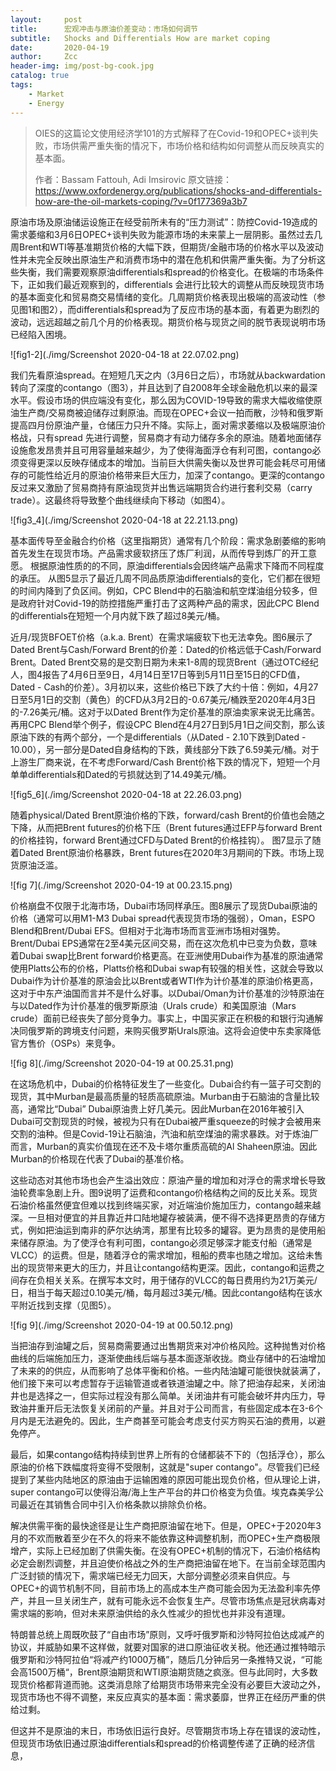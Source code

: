 ```yaml
---
layout:     post
title:      宏观冲击与原油价差变动：市场如何调节
subtitle:   Shocks and Differentials How are market coping
date:       2020-04-19
author:     Zcc
header-img: img/post-bg-cook.jpg
catalog: true
tags:
    - Market
    - Energy
---
```



> OIES的这篇论文使用经济学101的方式解释了在Covid-19和OPEC+谈判失败，市场供需严重失衡的情况下，市场价格和结构如何调整从而反映真实的基本面。
>
> 作者：Bassam Fattouh, Adi Imsirovic	原文链接：https://www.oxfordenergy.org/publications/shocks-and-differentials-how-are-the-oil-markets-coping/?v=0f177369a3b7

原油市场及原油储运设施正在经受前所未有的“压力测试”：防控Covid-19造成的需求萎缩和3月6日OPEC+谈判失败为能源市场的未来蒙上一层阴影。虽然过去几周Brent和WTI等基准期货价格的大幅下跌，但期货/金融市场的价格水平以及波动性并未完全反映出原油生产和消费市场中的潜在危机和供需严重失衡。为了分析这些失衡，我们需要观察原油differentials和spread的价格变化。在极端的市场条件下，正如我们最近观察到的，differentials 会进行比较大的调整从而反映现货市场的基本面变化和贸易商交易情绪的变化。几周期货价格表现出极端的高波动性（参见图1和图2），而differentials和spread为了反应市场的基本面，有着更为剧烈的波动，远远超越之前几个月的价格表现。期货价格与现货之间的脱节表现说明市场已经陷入困境。

![fig1-2](./img/Screenshot 2020-04-18 at 22.07.02.png)

我们先看原油spread。在短短几天之内（3月6日之后），市场就从backwardation转向了深度的contango（图3），并且达到了自2008年全球金融危机以来的最深水平。假设市场的供应端没有变化，那么因为COVID-19导致的需求大幅收缩使原油生产商/交易商被迫储存过剩原油。而现在OPEC+会议一拍而散，沙特和俄罗斯提高四月份原油产量，仓储压力只升不降。实际上，面对需求萎缩以及极端原油价格战，只有spread 先进行调整，贸易商才有动力储存多余的原油。随着地面储存设施愈发昂贵并且可用容量越来越少，为了使得海面浮仓有利可图，contango必须变得更深以反映存储成本的增加。当前巨大供需失衡以及世界可能会耗尽可用储存的可能性给近月的原油价格带来巨大压力，加深了contango。更深的contango反过来又激励了贸易商持有原油现货并出售远端期货合约进行套利交易（carry trade）。这最终将导致整个曲线继续向下移动（如图4）。

![fig3_4](./img/Screenshot 2020-04-18 at 22.21.13.png)

基本面传导至金融合约价格（这里指期货）通常有几个阶段：需求急剧萎缩的影响首先发生在现货市场。产品需求疲软挤压了炼厂利润，从而传导到炼厂的开工意愿。 根据原油性质的的不同，原油differentials会因终端产品需求下降而不同程度的承压。 从图5显示了最近几周不同品质原油differentials的变化，它们都在很短的时间内降到了负区间。例如，CPC Blend中的石脑油和航空煤油组分较多，但是政府针对Covid-19的防控措施严重打击了这两种产品的需求，因此CPC Blend的differentials在短短一个月内就下跌了超过8美元/桶。

近月/现货BFOET价格（a.k.a. Brent）在需求端疲软下也无法幸免。图6展示了Dated Brent与Cash/Forward Brent的价差：Dated的价格远低于Cash/Forward Brent。Dated Brent交易的是交割日期为未来1-8周的现货Brent（通过OTC经纪人，图4报告了4月6日至9日，4月14日至17日等到5月11日至15日的CFD值，Dated - Cash的价差）。3月初以来，这些价格已下跌了大约十倍：例如，4月27日至5月1日的交割（黄色）的CFD从3月2日的-0.67美元/桶跌至2020年4月3日的-7.26美元/桶。这对于以Dated Brent作为定价基准的原油卖家来说无比痛苦。再用CPC Blend举个例子，假设CPC Blend在4月27日到5月1日之间交割，那么该原油下跌的有两个部分，一个是differentials（从Dated - 2.10下跌到Dated - 10.00），另一部分是Dated自身结构的下跌，黄线部分下跌了6.59美元/桶。对于上游生厂商来说，在不考虑Forward/Cash Brent价格下跌的情况下，短短一个月单单differentials和Dated的亏损就达到了14.49美元/桶。

![fig5_6](./img/Screenshot 2020-04-18 at 22.26.03.png)

随着physical/Dated Brent原油价格的下跌，forward/cash Brent的价值也会随之下降，从而把Brent futures的价格下压（Brent futures通过EFP与forward Brent的价格挂钩，forward Brent通过CFD与Dated Brent的价格挂钩）。 图7显示了随着Dated Brent原油价格暴跌，Brent futures在2020年3月期间的下跌。市场上现货原油泛滥。

![fig 7](./img/Screenshot 2020-04-19 at 00.23.15.png)

价格崩盘不仅限于北海市场，Dubai市场同样承压。图8展示了现货Dubai原油的价格（通常可以用M1-M3 Dubai spread代表现货市场的强弱），Oman，ESPO Blend和Brent/Dubai EFS。但相对于北海市场而言亚洲市场相对强势。Brent/Dubai EPS通常在2至4美元区间交易，而在这次危机中已变为负数，意味着Dubai swap比Brent forward价格更高。在亚洲使用Dubai作为基准的原油通常使用Platts公布的价格，Platts价格和Dubai swap有较强的相关性，这就会导致以Dubai作为计价基准的原油会比以Brent或者WTI作为计价基准的原油价格更高，这对于中东产油国而言并不是什么好事。以Dubai/Oman为计价基准的沙特原油在与以Dated作为计价基准的俄罗斯原油（Urals crude）和美国原油（Mars crude）面前已经丧失了部分竞争力。事实上，中国买家正在积极的和银行沟通解决同俄罗斯的跨境支付问题，来购买俄罗斯Urals原油。这将会迫使中东卖家降低官方售价（OSPs）来竞争。

![fig 8](./img/Screenshot 2020-04-19 at 00.25.31.png)

在这场危机中，Dubai的价格特征发生了一些变化。Dubai合约有一篮子可交割的现货，其中Murban是最高质量的轻质高硫原油。Murban由于石脑油的含量比较高，通常比“Dubai” Dubai原油贵上好几美元。因此Murban在2016年被引入Dubai可交割现货的时候，被视为只有在Dubai被严重squeeze的时候才会被用来交割的油种。但是Covid-19让石脑油，汽油和航空煤油的需求暴跌。对于炼油厂而言，Murban的真实价值现在还不及卡塔尔重质高硫的Al Shaheen原油。因此Murban的价格现在代表了Dubai的基准价格。

这些动态对其他市场也会产生溢出效应：原油产量的增加和对浮仓的需求增长导致油轮费率急剧上升。图9说明了运费和contango价格结构之间的反比关系。现货石油价格虽然便宜但难以找到终端买家，对近端油价施加压力，contango越来越深。一旦相对便宜的并且靠近井口陆地罐存被装满，便不得不选择更昂贵的存储方式，例如把油运到南非的萨尔达纳湾，那里有比较多的罐容。更为昂贵的是使用船来储存原油。为了使浮仓有利可图，contango必须足够深才能支付船（通常是VLCC）的运费。但是，随着浮仓的需求增加，租船的费率也随之增加。这给未售出的现货带来更大的压力，并且让contango结构更深。因此，contango和运费之间存在负相关关系。在撰写本文时，用于储存的VLCC的每日费用约为21万美元/日，相当于每天超过0.10美元/桶，每月超过3美元/桶。因此contango结构在该水平附近找到支撑（见图5）。

![fig 9](./img/Screenshot 2020-04-19 at 00.50.12.png)

当把油存到油罐之后，贸易商需要通过出售期货来对冲价格风险。这种抛售对价格曲线的后端施加压力，逐渐使曲线后端与基本面逐渐收拢。商业存储中的石油增加了未来的的供应，从而影响了总体平衡和价格。一些内陆油罐可能很快就装满了，他们接下来可以考虑暂存于运输管道或者铁道油罐之中。除了把油存起来，关闭油井也是选择之一，但实际过程没有那么简单。关闭油井有可能会破坏井内压力，导致油井重开后无法恢复关闭前的产量。并且对于公司而言，有些固定成本在3-6个月内是无法避免的。因此，生产商甚至可能会考虑支付买方购买石油的费用，以避免停产。

最后，如果contango结构持续到世界上所有的仓储都装不下的（包括浮仓），那么原油的价格下跌幅度将变得不受限制，这就是"super contango"。尽管我们已经提到了某些内陆地区的原油由于运输困难的原因可能出现负价格，但从理论上讲，super contango可以使得沿海/海上生产平台的井口价格变为负值。埃克森美孚公司最近在其销售合同中引入价格条款以排除负价格。

解决供需平衡的最快途径是让生产商把原油留在地下。但是，OPEC+于2020年3月的不欢而散着至少在不久的将来不能依靠这种调整机制，而OPEC+生产商极限增产，实际上已经加剧了供需失衡。在没有OPEC+机制的情况下，石油价格结构必定会剧烈调整，并且迫使价格战之外的生产商把油留在地下。在当前全球范围内广泛封锁的情况下，需求端已经无力回天，大部分调整必须来自供应。与OPEC+的调节机制不同，目前市场上的高成本生产商可能会因为无法盈利率先停产，并且一旦关闭生产，就有可能永远不会恢复生产。尽管市场焦点是冠状病毒对需求端的影响，但对未来原油供给的永久性减少的担忧也并非没有道理。

特朗普总统上周既吹鼓了“自由市场”原则，又呼吁俄罗斯和沙特阿拉伯达成减产的协议，并威胁如果不这样做，就要对国家的进口原油征收关税。他还通过推特暗示俄罗斯和沙特阿拉伯“将减产约1000万桶”，随后几分钟后另一条推特又说，“可能会高1500万桶“，Brent原油期货和WTI原油期货随之疯涨。但与此同时，大多数现货价格都背道而驰。这类消息除了给期货市场带来完全没有必要巨大波动之外，现货市场也不得不调整，来反应真实的基本面：需求萎靡，世界正在经历严重的供给过剩。

但这并不是原油的末日，市场依旧运行良好。尽管期货市场上存在错误的波动性，但现货市场依旧通过原油differentials和spread的价格调整传递了正确的经济信息，
